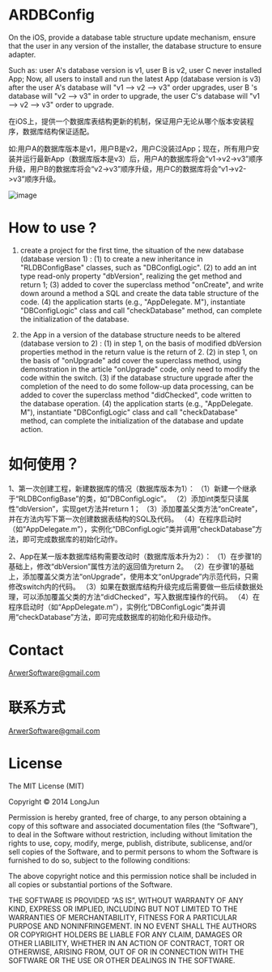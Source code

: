ARDBConfig
===========
On the iOS, provide a database table structure update mechanism, ensure that the user in any version of the installer, the database structure to ensure adapter.

Such as: user A's database version is v1, user B is v2, user C never installed App; Now, all users to install and run the latest App (database version is v3) after the user A's database will "v1 --> v2 --> v3" order upgrades, user B 's database will "v2 --> v3" in order to upgrade, the user C's database will "v1 --> v2 --> v3" order to upgrade.


在iOS上，提供一个数据库表结构更新的机制，保证用户无论从哪个版本安装程序，数据库结构保证适配。

如:用户A的数据库版本是v1，用户B是v2，用户C没装过App；现在，所有用户安装并运行最新App（数据库版本是v3）后，用户A的数据库将会“v1->v2->v3”顺序升级，用户B的数据库将会“v2->v3”顺序升级，用户C的数据库将会“v1->v2->v3”顺序升级。

![image](https://raw2.github.com/longjun3000/ARDBConfig/master/Screenshot01.png)

How to use ?
============
1. create a project for the first time, the situation of the new database (database version 1) :
(1) to create a new inheritance in "RLDBConfigBase" classes, such as "DBConfigLogic".
(2) to add an int type read-only property "dbVersion", realizing the get method and return 1;
(3) added to cover the superclass method "onCreate", and write down around a method a SQL and create the data table structure of the code.
(4) the application starts (e.g., "AppDelegate. M"), instantiate "DBConfigLogic" class and call "checkDatabase" method, can complete the initialization of the database.

2. the App in a version of the database structure needs to be altered (database version to 2) :
(1) in step 1, on the basis of modified dbVersion properties method in the return value is the return of 2.
(2) in step 1, on the basis of "onUpgrade" add cover the superclass method, using demonstration in the article "onUpgrade" code, only need to modify the code within the switch.
(3) if the database structure upgrade after the completion of the need to do some follow-up data processing, can be added to cover the superclass method "didChecked", code written to the database operation.
(4) the application starts (e.g., "AppDelegate. M"), instantiate "DBConfigLogic" class and call "checkDatabase" method, can complete the initialization of the database and update action.


如何使用？
========
1、第一次创建工程，新建数据库的情况（数据库版本为1）：
（1）新建一个继承于“RLDBConfigBase”的类，如“DBConfigLogic”。
（2）添加int类型只读属性“dbVersion”，实现get方法并return 1；
（3）添加覆盖父类方法“onCreate”，并在方法内写下第一次创建数据表结构的SQL及代码。
（4）在程序启动时（如“AppDelegate.m”），实例化“DBConfigLogic”类并调用“checkDatabase”方法，即可完成数据库的初始化动作。

2、App在某一版本数据库结构需要改动时（数据库版本升为2）：
（1）在步骤1的基础上，修改“dbVersion”属性方法的返回值为return 2。
（2）在步骤1的基础上，添加覆盖父类方法“onUpgrade”，使用本文“onUpgrade”内示范代码，只需修改switch内的代码。
（3）如果在数据库结构升级完成后需要做一些后续数据处理，可以添加覆盖父类的方法“didChecked”，写入数据库操作的代码。
（4）在程序启动时（如“AppDelegate.m”），实例化“DBConfigLogic”类并调用“checkDatabase”方法，即可完成数据库的初始化和升级动作。


Contact
=======
ArwerSoftware@gmail.com

联系方式
=======
ArwerSoftware@gmail.com


License
=======
The MIT License (MIT)

Copyright © 2014 LongJun

Permission is hereby granted, free of charge, to any person obtaining a copy of this software and associated documentation files (the “Software”), to deal in the Software without restriction, including without limitation the rights to use, copy, modify, merge, publish, distribute, sublicense, and/or sell copies of the Software, and to permit persons to whom the Software is furnished to do so, subject to the following conditions:

The above copyright notice and this permission notice shall be included in all copies or substantial portions of the Software.

THE SOFTWARE IS PROVIDED “AS IS”, WITHOUT WARRANTY OF ANY KIND, EXPRESS OR IMPLIED, INCLUDING BUT NOT LIMITED TO THE WARRANTIES OF MERCHANTABILITY, FITNESS FOR A PARTICULAR PURPOSE AND NONINFRINGEMENT. IN NO EVENT SHALL THE AUTHORS OR COPYRIGHT HOLDERS BE LIABLE FOR ANY CLAIM, DAMAGES OR OTHER LIABILITY, WHETHER IN AN ACTION OF CONTRACT, TORT OR OTHERWISE, ARISING FROM, OUT OF OR IN CONNECTION WITH THE SOFTWARE OR THE USE OR OTHER DEALINGS IN THE SOFTWARE.

